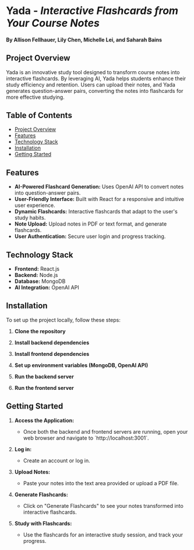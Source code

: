 
# **Yada** - *Interactive Flashcards from Your Course Notes*

#### By Allison Fellhauer, Lily Chen, Michelle Lei, and Saharah Bains

## **Project Overview**

Yada is an innovative study tool designed to transform course notes into interactive flashcards. By leveraging AI, Yada helps students enhance their study efficiency and retention. Users can upload their notes, and Yada generates question-answer pairs, converting the notes into flashcards for more effective studying.

## **Table of Contents**

- [Project Overview](#project-overview)
- [Features](#features)
- [Technology Stack](#technology-stack)
- [Installation](#installation)
- [Getting Started](#getting-started)

## **Features**

- **AI-Powered Flashcard Generation:** Uses OpenAI API to convert notes into question-answer pairs.
- **User-Friendly Interface:** Built with React for a responsive and intuitive user experience.
- **Dynamic Flashcards:** Interactive flashcards that adapt to the user's study habits.
- **Note Upload:** Upload notes in PDF or text format, and generate flashcards.
- **User Authentication:** Secure user login and progress tracking.

## **Technology Stack**

- **Frontend:** React.js
- **Backend:** Node.js
- **Database:** MongoDB
- **AI Integration:** OpenAI API

## **Installation**

To set up the project locally, follow these steps:

1. **Clone the repository**

2. **Install backend dependencies**

3. **Install frontend dependencies**

4. **Set up environment variables (MongoDB, OpenAI API)**

5. **Run the backend server**

6. **Run the frontend server**

## **Getting Started**

1. **Access the Application:**
    - Once both the backend and frontend servers are running, open your web browser and navigate to \`http://localhost:3001\`.

2. **Log in:**
   - Create an account or log in.

3. **Upload Notes:**
    - Paste your notes into the text area provided or upload a PDF file.

4. **Generate Flashcards:**
    - Click on "Generate Flashcards" to see your notes transformed into interactive flashcards.

5. **Study with Flashcards:**
    - Use the flashcards for an interactive study session, and track your progress.